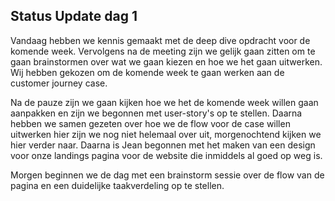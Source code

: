 ## Status Update dag 1

Vandaag hebben we kennis gemaakt met de deep dive opdracht voor de komende week.
Vervolgens na de meeting zijn we gelijk gaan zitten om te gaan brainstormen over wat we gaan kiezen en hoe we het gaan uitwerken. Wij hebben gekozen om de komende week te gaan werken aan de customer journey case.

Na de pauze zijn we gaan kijken hoe we het de komende week willen gaan aanpakken en zijn we begonnen met user-story's op te stellen. Daarna hebben we samen gezeten over hoe we de flow voor de case willen uitwerken hier zijn we nog niet helemaal over uit, morgenochtend kijken we hier verder naar. Daarna is Jean begonnen met het maken van  een design voor onze landings pagina voor de website die inmiddels al goed op weg is.

Morgen beginnen we de dag met een brainstorm sessie over de flow van de pagina en een duidelijke taakverdeling op te stellen.